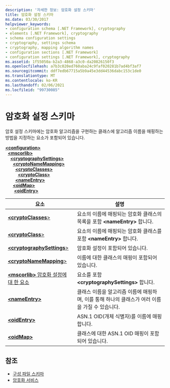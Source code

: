 ```yaml
---
description: '자세한 정보: 암호화 설정 스키마'
title: 암호화 설정 스키마
ms.date: 03/30/2017
helpviewer_keywords:
- configuration schema [.NET Framework], cryptography
- elements [.NET Framework], cryptography
- schema configuration settings
- cryptography, settings schema
- cryptography, mapping algorithm names
- configuration sections [.NET Framework]
- configuration settings [.NET Framework], cryptography
ms.assetid: 1f55050a-b2a3-4868-a3c0-da20826150f3
ms.openlocfilehash: a7b3c020ed760aba24c9faf020281b7ad4bf3af7
ms.sourcegitcommit: ddf7edb67715a5b9a45e3dd44536dabc153c1de0
ms.translationtype: MT
ms.contentlocale: ko-KR
ms.lasthandoff: 02/06/2021
ms.locfileid: "99730085"
---
```

# <a name="cryptography-settings-schema"></a>암호화 설정 스키마

암호 설정 스키마에는 암호화 알고리즘을 구현하는 클래스에 알고리즘 이름을 매핑하는 방법을 지정하는 요소가 포함되어 있습니다.  
  
[**\<configuration>**](../configuration-element.md)\
&nbsp;&nbsp;[**\<mscorlib>**](mscorlib-element-for-cryptography-settings.md)\
&nbsp;&nbsp;&nbsp;&nbsp;[**\<cryptographySettings>**](cryptographysettings-element.md)\
&nbsp;&nbsp;&nbsp;&nbsp;&nbsp;&nbsp;[**\<cryptoNameMapping>**](cryptonamemapping-element.md)\
&nbsp;&nbsp;&nbsp;&nbsp;&nbsp;&nbsp;&nbsp;&nbsp;[**\<cryptoClasses>**](cryptoclasses-element.md)\
&nbsp;&nbsp;&nbsp;&nbsp;&nbsp;&nbsp;&nbsp;&nbsp;&nbsp;&nbsp;[**\<cryptoClass>**](cryptoclass-element.md)\
&nbsp;&nbsp;&nbsp;&nbsp;&nbsp;&nbsp;&nbsp;&nbsp;[**\<nameEntry>**](nameentry-element.md)\
&nbsp;&nbsp;&nbsp;&nbsp;&nbsp;&nbsp;[**\<oidMap>**](oidmap-element.md)\
&nbsp;&nbsp;&nbsp;&nbsp;&nbsp;&nbsp;&nbsp;[**\<oidEntry>**](oidentry-element.md)

|요소|설명|  
|-------------|-----------------|  
|[**\<cryptoClasses**>](cryptoclasses-element.md)|요소의 이름에 매핑되는 암호화 클래스의 목록을 포함 **\<nameEntry>** 합니다.|  
|[**\<cryptoClass**>](cryptoclass-element.md)|요소의 이름에 매핑되는 암호화 클래스를 포함 **\<nameEntry>** 합니다.|  
|[**\<cryptographySettings**>](cryptographysettings-element.md)|암호화 설정이 포함되어 있습니다.|  
|[**\<cryptoNameMapping**>](cryptonamemapping-element.md)|이름에 대한 클래스의 매핑이 포함되어 있습니다.|  
|[**\<mscorlib>** 암호화 설정에 대 한 요소](mscorlib-element-for-cryptography-settings.md)|요소를 포함 **\<cryptographySettings>** 합니다.|  
|[**\<nameEntry>**](nameentry-element.md)|클래스 이름을 알고리즘 이름에 매핑하며, 이를 통해 하나의 클래스가 여러 이름을 가질 수 있습니다.|  
|[**\<oidEntry>**](oidentry-element.md)|ASN.1 OID(개체 식별자)를 이름에 매핑합니다.|  
|[**\<oidMap>**](oidmap-element.md)|클래스에 대한 ASN.1 OID 매핑이 포함되어 있습니다.|  
  
## <a name="see-also"></a>참조

- [구성 파일 스키마](../index.md)
- [암호화 서비스](../../../../standard/security/cryptographic-services.md)
